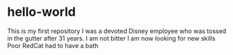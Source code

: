 # hello-world
This is my first repository
I was a devoted Disney employee who was tossed in the gutter after 31 years.
I am not bitter
I am now looking for new skills
Poor RedCat had to have a bath
